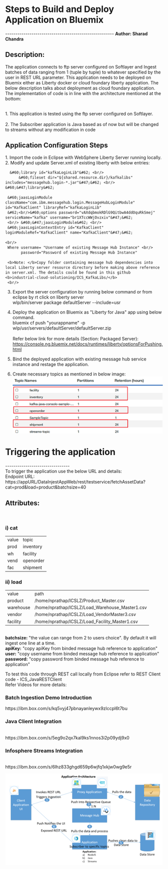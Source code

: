 <h1>Steps to Build and Deploy Application on Bluemix </h1>
------------------------------------------------------
<b>Author: Sharad Chandra</b><br/>
<h2>Description:</h2> The application connects to ftp server configured on Softlayer and Ingest batches of data ranging from 1 (tuple by tuple) to whatever specified by the user in REST URL parameter. This application needs to be deployed on Bluemix either as Liberty docker or cloud foundary liberty application. The below dexcription talks about deployment as cloud foundary application. The implementation of code is in line with the architecture mentioned at the bottom: <br/>

<br>1. This application is tested using the ftp server configured on Softlayer. <br/>
<br>2. The Subscriber application is Java based as of now but will be changed to streams without any modification in code<br/>


<h2> Application Configuration Steps </h2>
1. Import the code in Eclipse with WebSphere Liberty Server running locally. <br/>
2. Modify and update Server.xml of existing liberty with below entries:<br/>

      &#60;library id="kafkaLoginLib"&#62; <br/>
          &#60;fileset dir="${shared.resource.dir}/kafkalibs" includes="messagehub.login-*.jar"&#47;&#62; <br/> &#60;&#47;library&#62;
      
     &#60;jaasLoginModule className="com.ibm.messagehub.login.MessageHubLoginModule" id="KafkaClient" libraryRef="kafkaLoginLib" 
     &#62;<br/>&#60;options password="vAXdqbmokRDlG9QitbwA4ddOquRkSmej" serviceName="kafka" username="br1XTccWWjOvzxiv"&#47;&#62; 
     <br/> &#60;&#47;jaasLoginModule&#62; <br/>
     &#60;jaasLoginContextEntry id="KafkaClient" loginModuleRef="KafkaClient" name="KafkaClient"&#47;&#62;
  
    <br/>
     Where username= "Username of existing Message Hub Instance" <br/>
           password="Password of existing Message Hub Instance"
           
     <b>Note: </b>Copy folder containing message hub dependencies into local Liberty server resource directory before making above reference in server.xml. The details could be found in this github <b>industrial-cloud-solutioning/ICS_KafkaLibs/</b>
     <br/>
  3. Export the server configuration by running below command or from eclipse by rt click on liberty server <br/>
               wlp/bin/server package defaultServer --include=usr
       <br/>        
  4. Deploy the application on Bluemix as "Liberty for Java" app using below command.<br/>
               bluemix cf push "yourappname" -p wlp/usr/servers/defaultServer/defaultServer.zip
     <br/>          
     Refer below link for more details (Section: Packaged Server):
     <br/>
     https://console.ng.bluemix.net/docs/runtimes/liberty/optionsForPushing.html
           <br/>    
  5. Bind the deployed application with existing message hub service instance and restage the application.
  
  6. Create necessary topics as mentioned in below image:
  ![alt tag](https://github.com/ibm-cloud-architecture/industrial-cloud-solutioning/blob/master/ICS_DataIngestApp/Topics.png)
  
 <h1> Triggering the application </h1>
--------------------------------
   <br/>
   To trigger the application use the below URL and details:
 <br/>  
Endpoint URL:<br/>
https://appURL/DataInjestAppWeb/rest/testservice/fetchAssetData?cat=prod&load=product&batchsize=40
<br/>
<h2>Attributes:</h2><br/>

<h3> i) cat</h3>
 <table style="width:100%">
    <td>value</td><td>topic</td>
    <tr>
      <td>prod</td><td>inventory</td>
    </tr>  
    <tr>
      <td>wh</td><td>facility</td>
    </tr> 
    <tr>
      <td>vend</td><td>openorder</td>
    </tr>  
    <tr>
      <td>fac</td><td>shipment</td>
    </tr>  
</table>
 <h3>ii) load</h3>
<table style="width:100%">
       <td>value</td><td>path</td>
       <tr>
        <td>product</td><td>/home/nprathap/ICSLZ/Product_Master.csv</td>
        </tr>
        <tr>
         <td>warehouse</td><td>/home/nprathap/ICSLZ/Load_Warehouse_Master1.csv</td>
         </tr>
         <tr>
         <td>vendor</td><td>/home/nprathap/ICSLZ/Load_VendorMaster3.csv</td>
         </tr>
         <tr>
          <td>facility</td><td>/home/nprathap/ICSLZ/Load_Facility_Master1.csv</td>
         </tr>
   </table>
   <br/>
   <b>batchsize:</b> "the value can range from 2 to users choice". By default it will ingest one line at a time.<br/>
<b>apiKey:</b> "copy apiKey from binded message hub reference to application" <br/>
<b>user:</b> "copy username from binded message hub reference to application" <br/>
<b>password:</b> "copy password from binded message hub reference to application" <br/>

To test this code through REST call locally from Eclipse refer to REST Client code - ICS_JavaRESTClient
  <br/>
  Refer Videos for more details: <br/>
  <h3>Batch Ingestion Demo Introduction</h3>
   https://ibm.box.com/s/kq5vyj47pbnayanleywx9zlccpl6t7bu
  <h3>Java Client Integration</h3><br/>
  https://ibm.box.com/s/5eg9o2qx7kal9ks1nnos3i2p09ydj9x0
  <br/>
  <h3>Infosphere Streams Integration</h3>
  <br/>
  https://ibm.box.com/s/6lhz833ghgd659p6wjfq1xkjw0wg9e5r
  
![alt tag](https://github.com/ibm-cloud-architecture/industrial-cloud-solutioning/blob/master/ICS_DataIngestApp/DataIngestArchitecture.png)
